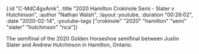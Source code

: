 {:id "C-MdC4gxAmk",
 :title "2020 Hamilton Crokinole Semi - Slater v Hutchinson",
 :author "Nathan Walsh",
 :layout :youtube,
 :duration "00:26:02",
 :date "2020-02-14",
 :youtube-tags
 ["crokinole" "2020" "hamilton" "semi" "slater" "hutchinson" "nca"]}


The semifinal of the 2020 Golden Horseshoe semifinal between Justin Slater and Andrew Hutchinson in Hamilton, Ontario.
